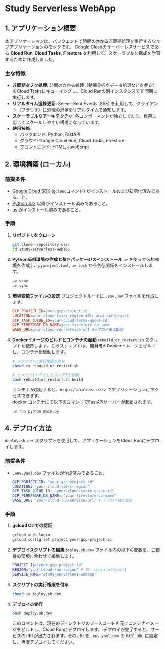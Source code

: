 # Study Serverless WebApp

## 1. アプリケーション概要

本アプリケーションは、バックエンドで時間のかかる非同期処理を実行するウェブアプリケーションのモックです。
Google Cloudのサーバーレスサービスである **Cloud Run**, **Cloud Tasks**, **Firestore** を利用して、スケーラブルな構成を学習するために作成しました。

### 主な特徴

- **非同期タスク処理**: 時間のかかる処理（動画分析やデータ処理などを想定）をCloud Tasksにキューイングし、Cloud Runの別インスタンスで非同期に実行します。
- **リアルタイム進捗更新**: Server-Sent Events (SSE) を利用して、クライアント（ブラウザ）に処理の進捗をリアルタイムで通知します。
- **スケーラブルなアーキテクチャ**: 各コンポーネントが独立しており、負荷に応じてスケールしやすい構成になっています。
- **使用技術**:
    - バックエンド: Python, FastAPI
    - クラウド: Google Cloud Run, Cloud Tasks, Firestore
    - フロントエンド: HTML, JavaScript

## 2. 環境構築 (ローカル)

### 前提条件

- [Google Cloud SDK](https://cloud.google.com/sdk/docs/install) (`gcloud`コマンド) がインストールおよび初期化済みであること。
- [Python 3.12](https://www.python.org/) 以降がインストール済みであること。
- [uv](https://github.com/astral-sh/uv) がインストール済みであること。

### 手順

1.  **リポジトリをクローン**
    ```bash
    git clone <repository-url>
    cd study-serverless-webapp
    ```

2.  **Python仮想環境の作成と依存パッケージのインストール**
    `uv` を使って仮想環境を作成し、`pyproject.toml`, `uv.lock` から依存関係をインストールします。
    ```bash
    uv venv
    uv sync
    ```

3.  **環境変数ファイルの設定**
    プロジェクトルートに `.env.dev` ファイルを作成します。
    ```ini
    GCP_PROJECT_ID=your-gcp-project-id
    LOCATION=your-cloud-tasks-region #例: asia-northeast1
    GCP_TASK_QUEUE_ID=your-cloud-tasks-queue-id
    GCP_FIRESTORE_DB_NAME=your-firestore-db-name
    BASE_URL=your-cloud-run-service-url #デプロイ後に設定
    ```

4.  **Dockerイメージのビルドとコンテナの起動**
    `rebuild_or_restart.sh` スクリプトを使用します。このスクリプトは、開発用のDockerイメージをビルドし、コンテナを起動します。
    ```bash
    # スクリプトに実行権限を付与
    chmod +x rebuild_or_restart.sh

    # イメージをビルドしてコンテナを起動
    bash rebuild_or_restart.sh build
    ```
    コンテナが起動すると、`http://localhost:3232` でアプリケーションにアクセスできます。  
    docker コンテナにて以下のコマンドでFastAPIサーバーが起動されます。
    ```bash
    uv run python main.py
    ```

## 4. デプロイ方法

`deploy.sh.dev` スクリプトを使用して、アプリケーションをCloud Runにデプロイします。

### 前提条件

- `.env.yaml.dev` ファイルが作成済みであること。
    ```yaml
    GCP_PROJECT_ID: "your-gcp-project-id"
    LOCATION: "your-cloud-tasks-region"
    GCP_TASK_QUEUE_ID: "your-cloud-tasks-queue-id"
    GCP_FIRESTORE_DB_NAME: "your-firestore-db-name"
    BASE_URL: "your-cloud-run-service-url" # デプロイ後に設定
    ```

### 手順

1.  **gcloud CLIでの認証**
    ```bash
    gcloud auth login
    gcloud config set project your-gcp-project-id
    ```

2.  **デプロイスクリプトの編集**
    `deploy.sh.dev` ファイル内の以下の変数を、ご自身の環境に合わせて編集します。
    ```bash
    PROJECT_ID="your-gcp-project-id"
    REGION="your-cloud-run-region" # 例: asia-northeast1
    SERVICE_NAME="study-serverless-webapp"
    ```

3.  **スクリプトの実行権限を付与**
    ```bash
    chmod +x deploy.sh.dev
    ```

4.  **デプロイの実行**
    ```bash
    bash deploy.sh.dev
    ```
    このコマンドは、現在のディレクトリのソースコードを元にコンテナイメージをビルドし、Cloud Runにデプロイします。
    デプロイが完了すると、サービスのURLが出力されます。そのURLを `.env.yaml.dev` の `BASE_URL` に設定し、再度デプロイしてください。